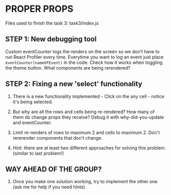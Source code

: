 # PROPER PROPS

Files used to finish the task 3: task3/index.js

## STEP 1: New debugging tool

Custom eventCounter logs the renders on the screen so we don’t have to run React Profiler every time. Everytime you want to log an event just place `eventCounter(nameOfEvent)` in the code. Check how it works when toggling the theme button. What components are being rerendered?

## STEP 2: Fixing a new 'select' functionality

  1. There is a new functionality implemented - Click on the any cell - notice it's being selected.

  2. But why are all the rows and cells being re-rendered? How many of them do change props they receive? Debug it with why-did-you-update and eventCounter.

  3. Limit re-renders of rows to maximum 2 and cells to maximum 2. Don't rererender components that don't change.

  4. Hint: there are at least two different approaches for solving this problem. (similar to last problem!)


## WAY AHEAD OF THE GROUP?

1. Once you make one solution working, try to implement the other one (ask me for help if you need hints)